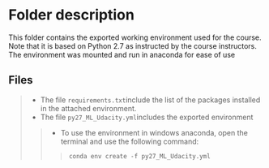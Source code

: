 # Folder description
This folder contains the exported working environment used for the course. Note that it is based on Python 2.7 as instructed by the course instructors.
The environment was mounted and run in anaconda for ease of use

## Files
>- The file `requirements.txt`include the list of the packages installed in the attached environment.
>- The file `py27_ML_Udacity.yml`includes the exported environment
>> - To use the environment in windows anaconda, open the terminal and use the following command:
>>>`conda env create -f py27_ML_Udacity.yml`
